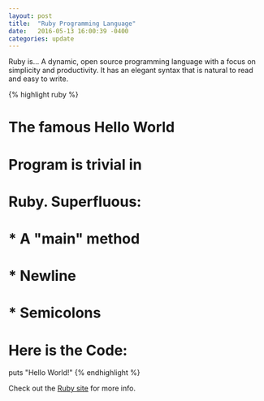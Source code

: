 ```yaml
---
layout: post
title:  "Ruby Programming Language"
date:   2016-05-13 16:00:39 -0400
categories: update
---
```

Ruby is...
A dynamic, open source programming language with a focus on simplicity and productivity. It has an elegant syntax that is natural to read and easy to write.

{% highlight ruby %}
# The famous Hello World
# Program is trivial in
# Ruby. Superfluous:
#
# * A "main" method
# * Newline
# * Semicolons
#
# Here is the Code:

puts "Hello World!"
{% endhighlight %}

Check out the [Ruby site][ruby-site] for more info.

[ruby-site]: https://www.ruby-lang.org/en/
